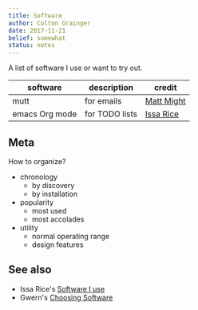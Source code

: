```yaml
---
title: Software 
author: Colton Grainger
date: 2017-11-21
belief: somewhat
status: notes
---
```


A list of software I use or want to try out.

| software | description | credit | 
| --- | --- | --- | 
| mutt | for emails | [Matt Might][mutt] |
| emacs Org mode | for TODO lists | [Issa Rice][emacs] |


## Meta
How to organize?
- chronology
	- by discovery
	- by installation
- popularity
	- most used
	- most accolades
- utility
	- normal operating range
	- design features

## See also
- Issa Rice's [Software I use](https://issarice.com/software)
- Gwern's [Choosing Software](https://www.gwern.net/Choosing-Software)

[mutt]: http://matt.might.net/articles/productivity-tips-hints-hacks-tricks-for-grad-students-academics/#email
[emacs]: https://issarice.com/emacs
